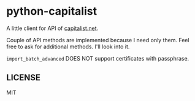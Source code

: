 python-capitalist
=================

A little client for API of [capitalist.net](https://capitalist.net/).

Couple of API methods are implemented because I need only them.
Feel free to ask for additional methods. I'll look into it.

`import_batch_advanced` DOES NOT support certificates with passphrase.


LICENSE
-------

MIT
